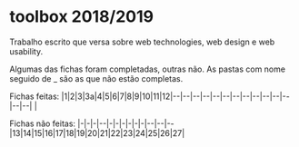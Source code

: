 # toolbox 2018/2019
Trabalho escrito que versa sobre web technologies, web design e web usability. 

Algumas das fichas foram completadas, outras não.
As pastas com nome seguido de _ são as que não estão completas.

Fichas feitas:
|1|2|3|3a|4|5|6|7|8|9|10|11|12|--|--|--|--|--|--|--|--|--|--|--|--|--|--|  |

Fichas não feitas:
|-|-|-|--|-|-|-|-|-|-|--|--|--|13|14|15|16|17|18|19|20|21|22|23|24|25|26|27|

